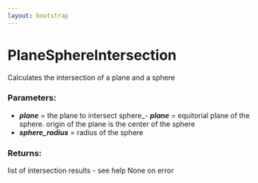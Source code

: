 ```yaml
---
layout: bootstrap
---
```


# PlaneSphereIntersection

Calculates the intersection of a plane and a sphere
          

### Parameters:

- ***plane*** = the plane to intersect
sphere_- ***plane*** = equitorial plane of the sphere. origin of the plane is
  the center of the sphere
- ***sphere_radius*** = radius of the sphere
        

### Returns:


list of intersection results - see help
None on error
        


